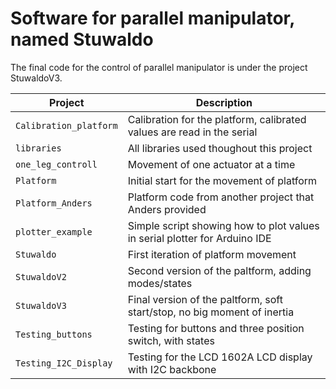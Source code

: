 # Software for parallel manipulator, named Stuwaldo

The final code for the control of parallel manipulator is under the project StuwaldoV3.

| Project                   | Description                                                                   |
|---------------------------|-------------------------------------------------------------------------------|
| `Calibration_platform`    | Calibration for the platform, calibrated values are read in the serial        |
| `libraries`               | All libraries used thoughout this project                                     |
| `one_leg_controll`        | Movement of one actuator at a time                                            |
| `Platform`                | Initial start for the movement of platform                                    |
| `Platform_Anders`         | Platform code from another project that Anders provided                       |
| `plotter_example`         | Simple script showing how to plot values in serial plotter for Arduino IDE    |
| `Stuwaldo`                | First iteration of platform movement                                          |
| `StuwaldoV2`              | Second version of the paltform, adding modes/states                           |
| `StuwaldoV3`              | Final version of the paltform, soft start/stop, no big moment of inertia      |
| `Testing_buttons`         | Testing for buttons and three position switch, with states                    |
| `Testing_I2C_Display`     | Testing for the LCD 1602A LCD display with I2C backbone                       |
